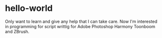 # hello-world
Only want to learn and give any help that I can take care. 
Now I'm interested in programming for script writtig for Adobe 
Photoshop Harmony Toonboom and ZBrush.
